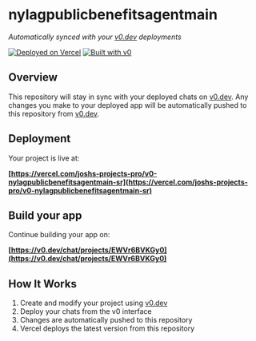 # nylagpublicbenefitsagentmain

*Automatically synced with your [v0.dev](https://v0.dev) deployments*

[![Deployed on Vercel](https://img.shields.io/badge/Deployed%20on-Vercel-black?style=for-the-badge&logo=vercel)](https://vercel.com/joshs-projects-pro/v0-nylagpublicbenefitsagentmain-sr)
[![Built with v0](https://img.shields.io/badge/Built%20with-v0.dev-black?style=for-the-badge)](https://v0.dev/chat/projects/EWVr6BVKGy0)

## Overview

This repository will stay in sync with your deployed chats on [v0.dev](https://v0.dev).
Any changes you make to your deployed app will be automatically pushed to this repository from [v0.dev](https://v0.dev).

## Deployment

Your project is live at:

**[https://vercel.com/joshs-projects-pro/v0-nylagpublicbenefitsagentmain-sr](https://vercel.com/joshs-projects-pro/v0-nylagpublicbenefitsagentmain-sr)**

## Build your app

Continue building your app on:

**[https://v0.dev/chat/projects/EWVr6BVKGy0](https://v0.dev/chat/projects/EWVr6BVKGy0)**

## How It Works

1. Create and modify your project using [v0.dev](https://v0.dev)
2. Deploy your chats from the v0 interface
3. Changes are automatically pushed to this repository
4. Vercel deploys the latest version from this repository